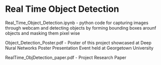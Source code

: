 # Real Time Object Detection

Real_Time_Object_Detection.ipynb - python code for capturing images through webcam
and detecting objects by forming bounding boxes arounf objects and masking them
pixel wise

Object_Detection_Poster.pdf - Poster of this project showcased at Deep Nural Networks
Poster Presentation Event held at Georgetown University

RealTime_ObjDetection_paper.pdf - Project Research Paper
